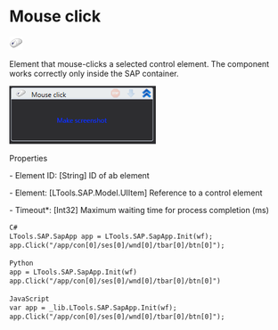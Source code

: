 # Mouse click

![](<../../../.gitbook/assets/0 (9).png>)

Element that mouse-clicks a selected control element. The component works correctly only inside the SAP container.

![](<../../../.gitbook/assets/1 (19).png>)

Properties

&#x20;\- Element ID: \[String] ID of ab element

&#x20;\- Element: \[LTools.SAP.Model.UIItem] Reference to a control element

&#x20;\- Timeout\*: \[Int32] Maximum waiting time for process completion (ms)

```
C#
LTools.SAP.SapApp app = LTools.SAP.SapApp.Init(wf);
app.Click("/app/con[0]/ses[0]/wnd[0]/tbar[0]/btn[0]");

Python
app = LTools.SAP.SapApp.Init(wf)
app.Click("/app/con[0]/ses[0]/wnd[0]/tbar[0]/btn[0]")

JavaScript
var app = _lib.LTools.SAP.SapApp.Init(wf);		
app.Click("/app/con[0]/ses[0]/wnd[0]/tbar[0]/btn[0]");
```
